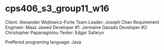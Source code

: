 # cps406_s3_group11_w16

Client: Alexander Wojtowicz-Forte
Team Leader: Joseph Chan
Requirement Engineer: Maaz Jawed
Developer #1: Jermaine Ganado
Developer #2: Christopher Papanagiotou
Tester: Edgar Safaryn

Preffered programing language:
Java
